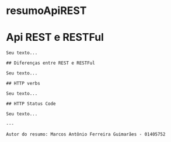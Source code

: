 # resumoApiREST

  # Api REST e RESTFul

    Seu texto...

    ## Diferenças entre REST e RESTFul

    Seu texto...

    ## HTTP verbs

    Seu texto...

    ## HTTP Status Code

    Seu texto...

    ---

    Autor do resumo: Marcos Antônio Ferreira Guimarães - 01405752
